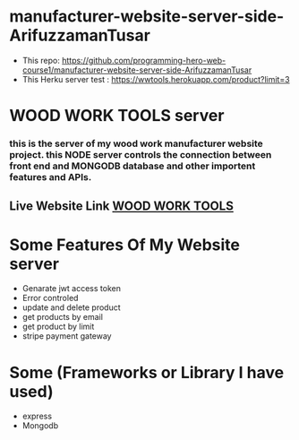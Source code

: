 # manufacturer-website-server-side-ArifuzzamanTusar
- This repo: https://github.com/programming-hero-web-course1/manufacturer-website-server-side-ArifuzzamanTusar
- This Herku server test :  https://wwtools.herokuapp.com/product?limit=3



# WOOD WORK TOOLS server

### this is the server of my wood work manufacturer website project. this NODE server controls the connection between front end and MONGODB database and other importent features and APIs.

## Live Website Link [WOOD WORK TOOLS](https://woodwork-tools.web.app/)

# Some Features Of My Website server

* Genarate jwt access token
* Error controled
* update and delete product
* get products by email
* get product by limit 
* stripe payment gateway

# Some (Frameworks or Library I have used)

* express
* Mongodb
